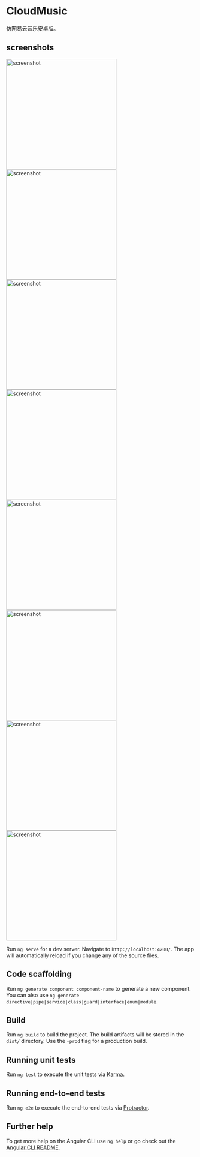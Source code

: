 # CloudMusic

仿网易云音乐安卓版。

## screenshots
 <img src="https://github.com/snhwv/myCloudMusic-app/raw/master/screenshot/20180306215157.png" style="float:left;" width = "294" alt="screenshot"/>
 <img src="https://github.com/snhwv/myCloudMusic-app/raw/master/screenshot/20180306215244.png" style="float:left;" width = "294" alt="screenshot"/>
 <img src="https://github.com/snhwv/myCloudMusic-app/raw/master/screenshot/20180306215400.png" width = "294" alt="screenshot"/>
 <img src="https://github.com/snhwv/myCloudMusic-app/raw/master/screenshot/20180306215559.png" width = "294" alt="screenshot"/>
 <img src="https://github.com/snhwv/myCloudMusic-app/raw/master/screenshot/20180306215635.png" width = "294" alt="screenshot"/>
 <img src="https://github.com/snhwv/myCloudMusic-app/raw/master/screenshot/20180306215746.png" width = "294" alt="screenshot"/>
 <img src="https://github.com/snhwv/myCloudMusic-app/raw/master/screenshot/20180306215808.png" width = "294" alt="screenshot"/>
 <img src="https://github.com/snhwv/myCloudMusic-app/raw/master/screenshot/20180306215851.png" width = "294" alt="screenshot"/>

Run `ng serve` for a dev server. Navigate to `http://localhost:4200/`. The app will automatically reload if you change any of the source files.

## Code scaffolding

Run `ng generate component component-name` to generate a new component. You can also use `ng generate directive|pipe|service|class|guard|interface|enum|module`.

## Build

Run `ng build` to build the project. The build artifacts will be stored in the `dist/` directory. Use the `-prod` flag for a production build.

## Running unit tests

Run `ng test` to execute the unit tests via [Karma](https://karma-runner.github.io).

## Running end-to-end tests

Run `ng e2e` to execute the end-to-end tests via [Protractor](http://www.protractortest.org/).

## Further help

To get more help on the Angular CLI use `ng help` or go check out the [Angular CLI README](https://github.com/angular/angular-cli/blob/master/README.md).

